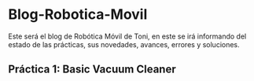 # Blog-Robotica-Movil
Este será el blog de Robótica Móvil de Toni, en este se irá informando del estado de las prácticas, sus novedades, avances, errores y soluciones.

## Práctica 1: Basic Vacuum Cleaner
